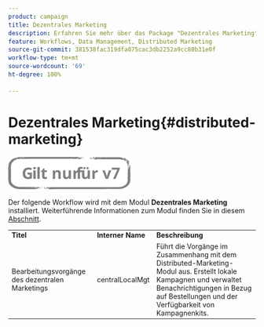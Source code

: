 ```yaml
---
product: campaign
title: Dezentrales Marketing
description: Erfahren Sie mehr über das Package "Dezentrales Marketing".
feature: Workflows, Data Management, Distributed Marketing
source-git-commit: 381538fac319dfa075cac3db2252a9cc80b31e0f
workflow-type: tm+mt
source-wordcount: '69'
ht-degree: 100%

---
```



# Dezentrales Marketing{#distributed-marketing}

![](../../assets/v7-only.svg)

Der folgende Workflow wird mit dem Modul **Dezentrales Marketing** installiert. Weiterführende Informationen zum Modul finden Sie in diesem [Abschnitt](../../distributed/using/about-distributed-marketing.md).

<table> 
 <tbody> 
  <tr> 
   <td> <strong>Titel</strong><br /> </td> 
   <td> <strong>Interner Name</strong><br /> </td> 
   <td> <strong>Beschreibung</strong><br /> </td> 
  </tr> 
  <tr> 
   <td> <span class="uicontrol">Bearbeitungsvorgänge des dezentralen Marketings</span> <br /> </td> 
   <td> <span class="uicontrol">centralLocalMgt</span> <br /> </td> 
   <td> Führt die Vorgänge im Zusammenhang mit dem Distributed-Marketing-Modul aus. Erstellt lokale Kampagnen und verwaltet Benachrichtigungen in Bezug auf Bestellungen und der Verfügbarkeit von Kampagnenkits.<br /> </td> 
  </tr> 
 </tbody> 
</table>

